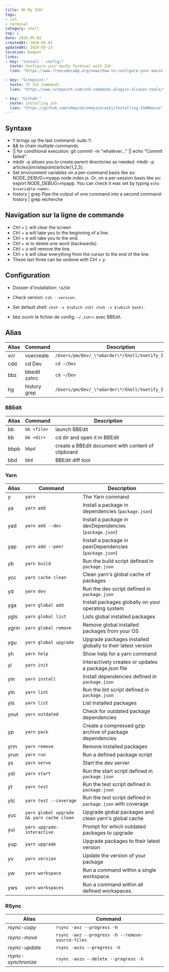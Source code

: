 ```yaml
---
title: Oh My ZSH!
tags:
- zsh
- terminal
category: shell
top: 1
date: 2020-05-02
createdAt: 2020-05-01
updatedAt: 2020-05-13
location: Kampot
links:
- key: "install - config:" 
  texte: Configure your macOs Terminal with Zsh
  lien: "https://www.freecodecamp.org/news/how-to-configure-your-macos-terminal-with-zsh-like-a-pro-c0ab3f3c1156/)"

- key: "Sitepoint:" 
  texte: 75 Zsh Commands
  lien: "https://www.sitepoint.com/zsh-commands-plugins-aliases-tools/"

- key: "Github:"
  texte: Installing zsh
  lien: "https://github.com/ohmyzsh/ohmyzsh/wiki/Installing-ZSH#macos"
---
```


## Syntaxe

- !!  brings up the last command: sudo !!.
- && to chain multiple commands.
- || for conditional execution: git commit -m "whatever..." || echo "Commit failed".
- mkdir -p allows you to create parent directories as needed: mkdir -p articles/jim/sitepoint/article{1,2,3}.
- Set environment variables on a per-command basis like so: NODE_DEBUG=myapp node index.js. Or, on a per-session basis like so: export NODE_DEBUG=myapp. You can check it was set by typing `echo $<variable-name>`.
- history | grep Pipe the output of one command into a second command: history | grep recherche

## Navigation sur la ligne de commande

- Ctrl + L will clear the screen
- Ctrl + a will take you to the beginning of a line.
- Ctrl + e will take you to the end.
- Ctrl + w to delete one word (backw­ards).
- Ctrl + u will remove the line.
- Ctrl + k will clear everything from the cursor to the end of the line. 
- These last three can be undone with Ctrl + y.

## Configuration


- Dossier d'installation: `\$ZSH`

- Check version: `zsh --version`. 

- Set default shell: `chsh -s $(which zsh)`  `chsh -s $(which bash)`.

- bbz ouvrir le fichier de config: `~/.zshrc` avec BBEdit.

## Alias

| Alias | Command      | Description                                           |
| ----- | ------------ | ----------------------------------------------------- |
| vcr   | vuecreate    | `/Users/pm/Dev/_\*aGarder\*/Shell/Vuetify_Install.sh` |
| cdd   | cd Dev       | `cd ~/Dev`                                            |
| bbz   | bbedit zshrc | `cd ~/Dev`                                            |
| hg    | history grep | `/Users/pm/Dev/_\*aGarder\*/Shell/Vuetify_Install.sh` |

### BBEdit

| Alias | Command     | Description                                        |
| ----- | ----------- | -------------------------------------------------- |
| bb    | `bb <file>` | launch BBEdit                                      |
| bb    | `bb <dir>`  | cd dir and open it in BBEdit                       |
| bbpb  | `bbpd`      | create a BBEdit document with content of clipboard |
| bbd   | `bbd`       | BBEdit diff tool                                   |

### Yarn

| Alias | Command                                   | Description                                                 |
| ----- | ----------------------------------------- | ----------------------------------------------------------- |
| y     | `yarn`                                    | The Yarn command                                            |
| ya    | `yarn add`                                | Install a package in dependencies (`package.json`)          |
| yad   | `yarn add --dev`                          | Install a package in devDependencies (`package.json`)       |
| yap   | `yarn add --peer`                         | Install a package in peerDependencies (`package.json`)      |
| yb    | `yarn build`                              | Run the build script defined in `package.json`              |
| ycc   | `yarn cache clean`                        | Clean yarn's global cache of packages                       |
| yd    | `yarn dev`                                | Run the dev script defined in `package.json`                |
| yga   | `yarn global add`                         | Install packages globally on your operating system          |
| ygls  | `yarn global list`                        | Lists global installed packages                             |
| ygrm  | `yarn global remove`                      | Remove global installed packages from your OS               |
| ygu   | `yarn global upgrade`                     | Upgrade packages installed globally to their latest version |
| yh    | `yarn help`                               | Show help for a yarn command                                |
| yi    | `yarn init`                               | Interactively creates or updates a package.json file        |
| yin   | `yarn install`                            | Install dependencies defined in `package.json`              |
| yln   | `yarn lint`                               | Run the lint script defined in `package.json`               |
| yls   | `yarn list`                               | List installed packages                                     |
| yout  | `yarn outdated`                           | Check for outdated package dependencies                     |
| yp    | `yarn pack`                               | Create a compressed gzip archive of package dependencies    |
| yrm   | `yarn remove`                             | Remove installed packages                                   |
| yrun  | `yarn run`                                | Run a defined package script                                |
| ys    | `yarn serve`                              | Start the dev server                                        |
| yst   | `yarn start`                              | Run the start script defined in `package.json`              |
| yt    | `yarn test`                               | Run the test script defined in `package.json`               |
| ytc   | `yarn test --coverage`                    | Run the test script defined in `package.json` with coverage |
| yuc   | `yarn global upgrade && yarn cache clean` | Upgrade global packages and clean yarn's global cache       |
| yui   | `yarn upgrade-interactive`                | Prompt for which outdated packages to upgrade               |
| yup   | `yarn upgrade`                            | Upgrade packages to their latest version                    |
| yv    | `yarn version`                            | Update the version of your package                          |
| yw    | `yarn workspace`                          | Run a command within a single workspace.                    |
| yws   | `yarn workspaces`                         | Run a command within all defined workspaces.                |

### RSync

| Alias               | Command                                          |
| ------------------- | ------------------------------------------------ |
| *rsync-copy*        | `rsync -avz --progress -h`                       |
| *rsync-move*        | `rsync -avz --progress -h --remove-source-files` |
| *rsync-update*      | `rsync -avzu --progress -h`                      |
| *rsync-synchronize* | `rsync -avzu --delete --progress -h`             |
